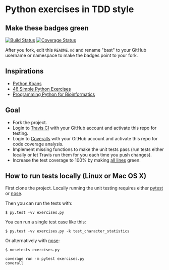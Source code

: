 # Python exercises in TDD style

## Make these badges green

[![Build Status](https://app.travis-ci.com/InhwanJeong/python-tdd-exercises.svg?branch=master)](https://app.travis-ci.com/InhwanJeong/python-tdd-exercises)
[![Coverage Status](https://coveralls.io/repos/github/InhwanJeong/python-tdd-exercises/badge.svg?branch=master&service=github)](https://coveralls.io/github/InhwanJeong/python-tdd-exercises?branch=master&service=github)

After you fork, edit this `README.md` and rename "bast" to your GitHub username
or namespace to make the badges point to your fork.


## Inspirations

- [Python Koans](https://github.com/gregmalcolm/python_koans)
- [46 Simple Python Exercises](http://www.ling.gu.se/~lager/python_exercises.html)
- [Programming Python for Bioinformatics](http://homepages.stca.herts.ac.uk/~comqdp1/BioInf/)


## Goal

- Fork the project.
- Login to [Travis CI](https://travis-ci.org) with your GitHub account and activate this repo for testing.
- Login to [Coveralls](https://coveralls.io) with your GitHub account and activate this repo for code coverage analysis.
- Implement missing functions to make the unit tests pass (run tests either locally or let Travis run them for you each time you push changes).
- Increase the test coverage to 100% by making [all lines](https://coveralls.io/r/bast/python-tdd-exercises?branch=master) green.


## How to run tests locally (Linux or Mac OS X)

First clone the project. Locally running the unit testing
requires either [pytest](http://pytest.org)
or [nose](https://nose.readthedocs.org).

Then you can run the tests with:
```
$ py.test -vv exercises.py
```

You can run a single test case like this:
```
$ py.test -vv exercises.py -k test_character_statistics
```

Or alternatively with [nose](https://nose.readthedocs.org):
```
$ nosetests exercises.py
```

```
coverage run -m pytest exercises.py
coverall
```